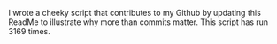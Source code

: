 I wrote a cheeky script that contributes to my Github by updating this ReadMe to illustrate why more than commits matter. This script has run 3169 times.